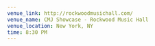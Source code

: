 ```yaml
---
venue_link: http://rockwoodmusichall.com/
venue_name: CMJ Showcase - Rockwood Music Hall
venue_location: New York, NY
time: 8:30 PM
---
```


